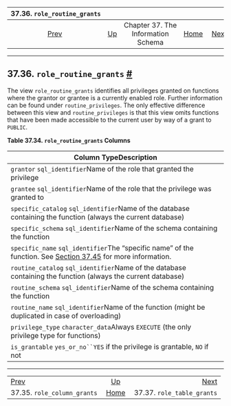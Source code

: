 

|                       37.36. `role_routine_grants`                      |                                                                    |                                    |                                                       |                                                                       |
| :---------------------------------------------------------------------: | :----------------------------------------------------------------- | :--------------------------------: | ----------------------------------------------------: | --------------------------------------------------------------------: |
| [Prev](infoschema-role-column-grants.html "37.35. role_column_grants")  | [Up](information-schema.html "Chapter 37. The Information Schema") | Chapter 37. The Information Schema | [Home](index.html "PostgreSQL 17devel Documentation") |  [Next](infoschema-role-table-grants.html "37.37. role_table_grants") |

***

## 37.36. `role_routine_grants` [#](#INFOSCHEMA-ROLE-ROUTINE-GRANTS)

The view `role_routine_grants` identifies all privileges granted on functions where the grantor or grantee is a currently enabled role. Further information can be found under `routine_privileges`. The only effective difference between this view and `routine_privileges` is that this view omits functions that have been made accessible to the current user by way of a grant to `PUBLIC`.

**Table 37.34. `role_routine_grants` Columns**

| Column TypeDescription                                                                                                                                     |
| ---------------------------------------------------------------------------------------------------------------------------------------------------------- |
| `grantor` `sql_identifier`Name of the role that granted the privilege                                                                                      |
| `grantee` `sql_identifier`Name of the role that the privilege was granted to                                                                               |
| `specific_catalog` `sql_identifier`Name of the database containing the function (always the current database)                                              |
| `specific_schema` `sql_identifier`Name of the schema containing the function                                                                               |
| `specific_name` `sql_identifier`The “specific name” of the function. See [Section 37.45](infoschema-routines.html "37.45. routines") for more information. |
| `routine_catalog` `sql_identifier`Name of the database containing the function (always the current database)                                               |
| `routine_schema` `sql_identifier`Name of the schema containing the function                                                                                |
| `routine_name` `sql_identifier`Name of the function (might be duplicated in case of overloading)                                                           |
| `privilege_type` `character_data`Always `EXECUTE` (the only privilege type for functions)                                                                  |
| `is_grantable` `yes_or_no``YES` if the privilege is grantable, `NO` if not                                                                                 |

***

|                                                                         |                                                                    |                                                                       |
| :---------------------------------------------------------------------- | :----------------------------------------------------------------: | --------------------------------------------------------------------: |
| [Prev](infoschema-role-column-grants.html "37.35. role_column_grants")  | [Up](information-schema.html "Chapter 37. The Information Schema") |  [Next](infoschema-role-table-grants.html "37.37. role_table_grants") |
| 37.35. `role_column_grants`                                             |        [Home](index.html "PostgreSQL 17devel Documentation")       |                                            37.37. `role_table_grants` |

